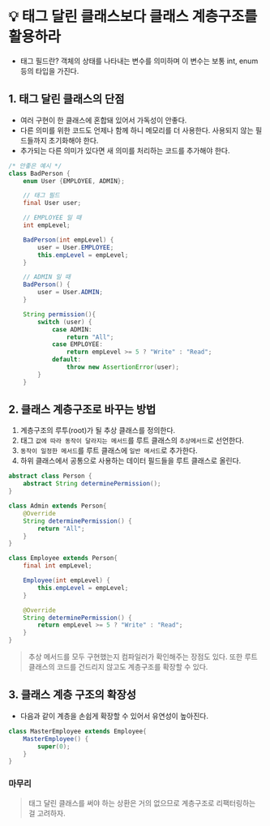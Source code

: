 # 💡 태그 달린 클래스보다 클래스 계층구조를 활용하라
* 태그 필드란? 객체의 상태를 나타내는 변수를 의미하며 이 변수는 보통 int, enum 등의 타입을 가진다.
## 1. 태그 달린 클래스의 단점
* 여러 구현이 한 클래스에 혼합돼 있어서 가독성이 안좋다.
* 다른 의미를 위한 코드도 언제나 함께 하니 메모리를 더 사용한다. 사용되지 않는 필드들까지 초기화해야 한다.
* 추가되는 다른 의미가 있다면 새 의미를 처리하는 코드를 추가해야 한다.
```java
/* 안좋은 예시 */
class BadPerson { 
    enum User {EMPLOYEE, ADMIN};

    // 태그 필드
    final User user;

    // EMPLOYEE 일 때
    int empLevel;

    BadPerson(int empLevel) {
        user = User.EMPLOYEE;
        this.empLevel = empLevel;
    }

    // ADMIN 일 때
    BadPerson() {
        user = User.ADMIN;
    }

    String permission(){
        switch (user) {
            case ADMIN:
                return "All";
            case EMPLOYEE:
                return empLevel >= 5 ? "Write" : "Read";
            default:
                throw new AssertionError(user);
        }
    }
```

## 2. 클래스 계층구조로 바꾸는 방법
1) 계층구조의 루투(root)가 될 추상 클래스를 정의한다.
2) 태그 `값에 따라 동작이 달라지는 메서드`를 루트 클래스의 `추상메서드`로 선언한다.
3) `동작이 일정한 메서드`를 루트 클래스에 `일반 메서드`로 추가한다.
4) 하위 클래스에서 공통으로 사용하는 데이터 필드들을 루트 클래스로 올린다.
```java
abstract class Person {
    abstract String determinePermission();
}

class Admin extends Person{
    @Override
    String determinePermission() {
        return "All";
    }
}

class Employee extends Person{
    final int empLevel;

    Employee(int empLevel) {
        this.empLevel = empLevel;
    }

    @Override
    String determinePermission() {
        return empLevel >= 5 ? "Write" : "Read";
    }
}
```
> 추상 메서드를 모두 구현했는지 컴파일러가 확인해주는 장점도 있다. 
> 또한 루트 클래스의 코드를 건드리지 않고도 계층구조를 확장할 수 있다.

## 3. 클래스 계층 구조의 확장성
* 다음과 같이 계층을 손쉽게 확장할 수 있어서 유연성이 높아진다.
```java
class MasterEmployee extends Employee{
    MasterEmployee() {
        super(0);
    }
}
```

### 마무리
> 태그 달린 클래스를 써야 하는 상환은 거의 없으므로 계층구조로 리팩터링하는 걸 고려하자.